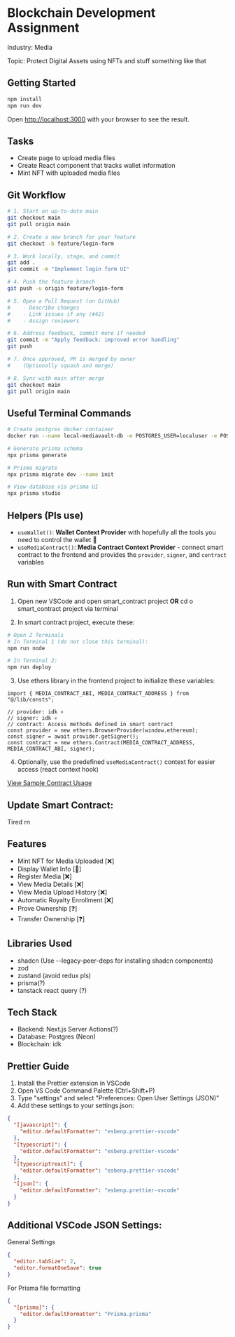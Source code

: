# Blockchain Development Assignment

Industry: Media

Topic: Protect Digital Assets using NFTs and stuff something like that

## Getting Started

```bash
npm install
npm run dev
```

Open [http://localhost:3000](http://localhost:3000) with your browser to see the result.

## Tasks

- Create page to upload media files
- Create React component that tracks wallet information
- Mint NFT with uploaded media files

## Git Workflow

```bash
# 1. Start on up-to-date main
git checkout main
git pull origin main

# 2. Create a new branch for your feature
git checkout -b feature/login-form

# 3. Work locally, stage, and commit
git add .
git commit -m "Implement login form UI"

# 4. Push the feature branch
git push -u origin feature/login-form

# 5. Open a Pull Request (on GitHub)
#    - Describe changes
#    - Link issues if any (#42)
#    - Assign reviewers

# 6. Address feedback, commit more if needed
git commit -m "Apply feedback: improved error handling"
git push

# 7. Once approved, PR is merged by owner
#    (Optionally squash and merge)

# 8. Sync with main after merge
git checkout main
git pull origin main
```

## Useful Terminal Commands

```bash
# Create postgres docker container
docker run --name local-mediavault-db -e POSTGRES_USER=localuser -e POSTGRES_PASSWORD=localpass -e POSTGRES_DB=localdb -p 5432:5432 -d postgres

# Generate prisma schema
npx prisma generate

# Prisma migrate
npx prisma migrate dev --name init

# View database via prisma UI
npx prisma studio
```

## Helpers (Pls use)

- `useWallet()`: **Wallet Context Provider** with hopefully all the tools you need to control the wallet 🔨
- `useMediaContract()`: **Media Contract Context Provider** - connect smart contract to the frontend and provides the `provider`, `signer`, and `contract` variables

## Run with Smart Contract

1. Open new VSCode and open smart_contract project **OR** cd o smart_contract project via terminal

2. In smart contract project, execute these:

```bash
# Open 2 Terminals
# In Terminal 1 (do not close this terminal):
npm run node

# In Terminal 2:
npm run deploy
```

3. Use ethers library in the frontend project to initialize these variables:

```tsx
import { MEDIA_CONTRACT_ABI, MEDIA_CONTRACT_ADDRESS } from "@/lib/consts";

// provider: idk 💀
// signer: idk 💀
// contract: Access methods defined in smart contract
const provider = new ethers.BrowserProvider(window.ethereum);
const signer = await provider.getSigner();
const contract = new ethers.Contract(MEDIA_CONTRACT_ADDRESS, MEDIA_CONTRACT_ABI, signer);
```

4. Optionally, use the predefined `useMediaContract()` context for easier access (react context hook)

[View Sample Contract Usage](./src/app/sample/_components/sample-component.tsx)

## Update Smart Contract:

Tired rn

## Features

- Mint NFT for Media Uploaded [❌]
- Display Wallet Info [🔨]
- Register Media [❌]
- View Media Details [❌]
- View Media Upload History [❌]
- Automatic Royalty Enrollment [❌]
- Prove Ownership [❓]
- Transfer Ownership [❓]

## Libraries Used

- shadcn (Use --legacy-peer-deps for installing shadcn components)
- zod
- zustand (avoid redux pls)
- prisma(?)
- tanstack react query (?)

## Tech Stack

- Backend: Next.js Server Actions(?)
- Database: Postgres (Neon)
- Blockchain: idk

## Prettier Guide

1. Install the Prettier extension in VSCode
2. Open VS Code Command Palette (Ctrl+Shift+P)
3. Type "settings" and select "Preferences: Open User Settings (JSON)"
4. Add these settings to your settings.json:

```json
{
  "[javascript]": {
    "editor.defaultFormatter": "esbenp.prettier-vscode"
  },
  "[typescript]": {
    "editor.defaultFormatter": "esbenp.prettier-vscode"
  },
  "[typescriptreact]": {
    "editor.defaultFormatter": "esbenp.prettier-vscode"
  },
  "[json]": {
    "editor.defaultFormatter": "esbenp.prettier-vscode"
  }
}
```

## Additional VSCode JSON Settings:

General Settings

```json
{
  "editor.tabSize": 2,
  "editor.formatOneSave": true
}
```

For Prisma file formatting

```json
{
  "[prisma]": {
    "editor.defaultFormatter": "Prisma.prisma"
  }
}
```
